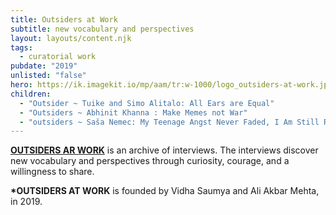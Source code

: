 ```yaml
---
title: Outsiders at Work
subtitle: new vocabulary and perspectives
layout: layouts/content.njk
tags:
  - curatorial work
pubdate: "2019"
unlisted: "false"
hero: https://ik.imagekit.io/mp/aam/tr:w-1000/logo_outsiders-at-work.jpg
children:
  - "Outsider ~ Tuike and Simo Alitalo: All Ears are Equal"
  - "Outsiders ~ Abhinit Khanna : Make Memes not War"
  - "outsiders ~ Saša Nemec: My Teenage Angst Never Faded, I Am Still Rebelling"
---
```

[**OUTSIDERS AR WORK**](https://outsidersatwork.wordpress.com/) is an archive of interviews. The interviews discover new vocabulary and perspectives through curiosity, courage, and a willingness to share.

**\*OUTSIDERS AT WORK** is founded by Vidha Saumya and Ali Akbar Mehta, in 2019.
